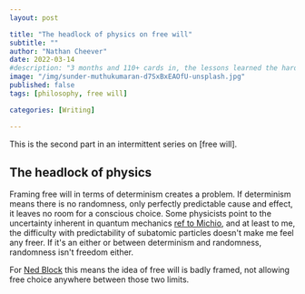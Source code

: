```yaml
---
layout: post

title: "The headlock of physics on free will"
subtitle: "" 
author: "Nathan Cheever"
date: 2022-03-14
#description: "3 months and 110+ cards in, the lessons learned the hardway (lots of whiteout)"
image: "/img/sunder-muthukumaran-d7SxBxEAOfU-unsplash.jpg"
published: false
tags: [philosophy, free will]

categories: [Writing]

---
```


This is the second part in an intermittent series on [free will].

## The headlock of physics
Framing free will in terms of determinism creates a problem.
 If determinism means there is no randomness, only perfectly predictable cause and effect, it leaves no room for a conscious choice.
Some physicists point to the uncertainty inherent in quantum mechanics [ref to Michio](), and at least to me, the difficulty with predictability of subatomic particles doesn't make me feel any freer. If it's an either or between determinism and randomness, randomness isn't freedom either.

For [Ned Block]() this means the idea of free will is badly framed, not allowing free choice anywhere between those two limits.




